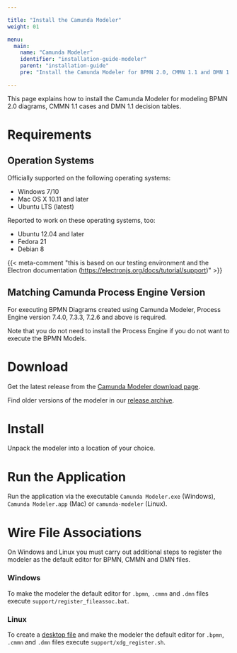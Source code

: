 ```yaml
---

title: "Install the Camunda Modeler"
weight: 01

menu:
  main:
    name: "Camunda Modeler"
    identifier: "installation-guide-modeler"
    parent: "installation-guide"
    pre: "Install the Camunda Modeler for BPMN 2.0, CMMN 1.1 and DMN 1.1."

---
```


This page explains how to install the Camunda Modeler for modeling BPMN 2.0 diagrams, CMMN 1.1 cases and DMN 1.1 decision tables.

# Requirements

## Operation Systems

Officially supported on the following operating systems:

* Windows 7\/10
* Mac OS X 10.11 and later
* Ubuntu LTS (latest)

Reported to work on these operating systems, too:

* Ubuntu 12.04 and later
* Fedora 21
* Debian 8

{{< meta-comment "this is based on our testing environment and the Electron documentation (https://electronjs.org/docs/tutorial/support)" >}}


## Matching Camunda Process Engine Version

For executing BPMN Diagrams created using Camunda Modeler, Process Engine version 7.4.0, 7.3.3, 7.2.6 and above is required.

Note that you do not need to install the Process Engine if you do not want to execute the BPMN Models.

# Download

Get the latest release from the [Camunda Modeler download page](https://camunda.com/download/modeler/).

Find older versions of the modeler in our [release archive](https://camunda.org/download/modeler/).

# Install

Unpack the modeler into a location of your choice.

# Run the Application

Run the application via the executable `Camunda Modeler.exe` (Windows), `Camunda Modeler.app` (Mac) or `camunda-modeler` (Linux).

# Wire File Associations

On Windows and Linux you must carry out additional steps to register the modeler as the default editor for BPMN, CMMN and DMN files.

### Windows

To make the modeler the default editor for `.bpmn`, `.cmmn` and `.dmn` files execute `support/register_fileassoc.bat`.

### Linux

To create a [desktop file](https://specifications.freedesktop.org/desktop-entry-spec/latest/) and make the modeler the default editor for `.bpmn`, `.cmmn` and `.dmn` files execute `support/xdg_register.sh`.
